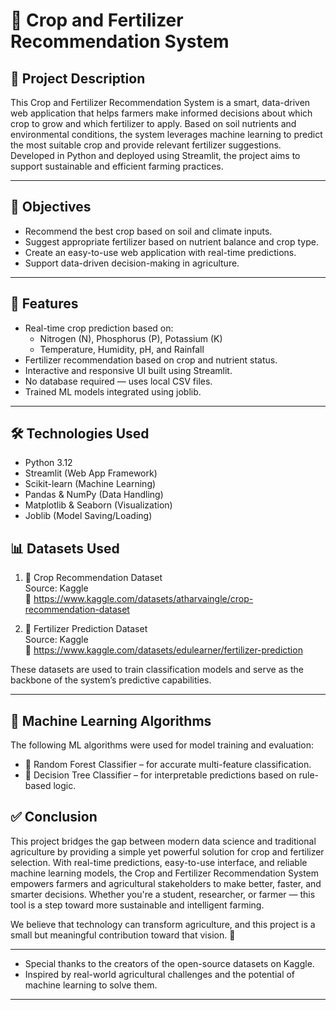 # 🌾 Crop and Fertilizer Recommendation System

## 📌 Project Description

This Crop and Fertilizer Recommendation System is a smart, data-driven web application that helps farmers make informed decisions about which crop to grow and which fertilizer to apply. Based on soil nutrients and environmental conditions, the system leverages machine learning to predict the most suitable crop and provide relevant fertilizer suggestions. Developed in Python and deployed using Streamlit, the project aims to support sustainable and efficient farming practices.

---

## 🎯 Objectives

- Recommend the best crop based on soil and climate inputs.
- Suggest appropriate fertilizer based on nutrient balance and crop type.
- Create an easy-to-use web application with real-time predictions.
- Support data-driven decision-making in agriculture.

---

## 🚀 Features

- Real-time crop prediction based on:
  - Nitrogen (N), Phosphorus (P), Potassium (K)
  - Temperature, Humidity, pH, and Rainfall
- Fertilizer recommendation based on crop and nutrient status.
- Interactive and responsive UI built using Streamlit.
- No database required — uses local CSV files.
- Trained ML models integrated using joblib.

---

## 🛠 Technologies Used

- Python 3.12
- Streamlit (Web App Framework)
- Scikit-learn (Machine Learning)
- Pandas & NumPy (Data Handling)
- Matplotlib & Seaborn (Visualization)
- Joblib (Model Saving/Loading)



## 📊 Datasets Used

1. 🌿 Crop Recommendation Dataset  
   Source: Kaggle  
   🔗 https://www.kaggle.com/datasets/atharvaingle/crop-recommendation-dataset

2. 🌾 Fertilizer Prediction Dataset  
   Source: Kaggle  
   🔗 https://www.kaggle.com/datasets/edulearner/fertilizer-prediction

These datasets are used to train classification models and serve as the backbone of the system’s predictive capabilities.

---

## 🤖 Machine Learning Algorithms

The following ML algorithms were used for model training and evaluation:

- 🌳 Random Forest Classifier – for accurate multi-feature classification.
- 🌿 Decision Tree Classifier – for interpretable predictions based on rule-based logic.

  

## ✅ Conclusion

This project bridges the gap between modern data science and traditional agriculture by providing a simple yet powerful solution for crop and fertilizer selection. With real-time predictions, easy-to-use interface, and reliable machine learning models, the Crop and Fertilizer Recommendation System empowers farmers and agricultural stakeholders to make better, faster, and smarter decisions. Whether you're a student, researcher, or farmer — this tool is a step toward more sustainable and intelligent farming.

We believe that technology can transform agriculture, and this project is a small but meaningful contribution toward that vision. 🌱

---


- Special thanks to the creators of the open-source datasets on Kaggle.
- Inspired by real-world agricultural challenges and the potential of machine learning to solve them.

---



